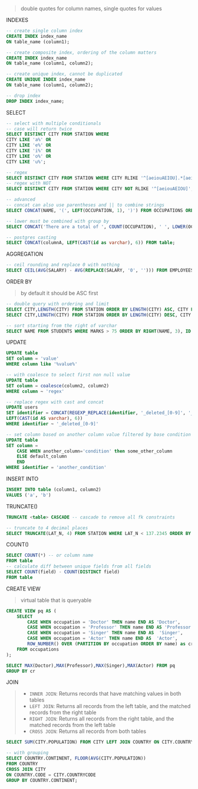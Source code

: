 >double quotes for column names, single quotes for values

INDEXES
```SQL
-- create single column index
CREATE INDEX index_name
ON table_name (column1);

-- create composite index, ordering of the column matters
CREATE INDEX index_name
ON table_name (column1, column2);

-- create unique index, cannot be duplicated
CREATE UNIQUE INDEX index_name
ON table_name (column1, column2);

-- drop index
DROP INDEX index_name;
```

SELECT
```SQL
-- select with multiple conditionals
-- case will return twice
SELECT DISTINCT CITY FROM STATION WHERE 
CITY LIKE 'a%' OR
CITY LIKE 'e%' OR
CITY LIKE 'i%' OR
CITY LIKE 'o%' OR
CITY LIKE 'u%';

-- regex
SELECT DISTINCT CITY FROM STATION WHERE CITY RLIKE '^[aeiouAEIOU].*[aeiouAEIOU]$'
-- regex with NOT
SELECT DISTINCT CITY FROM STATION WHERE CITY NOT RLIKE '^[aeiouAEIOU]';

-- advanced
-- concat can also use parentheses and || to combine strings
SELECT CONCAT(NAME, '(', LEFT(OCCUPATION, 1), ')') FROM OCCUPATIONS ORDER BY NAME;

-- lower must be combined with group by
SELECT CONCAT('There are a total of ', COUNT(OCCUPATION), ' ', LOWER(OCCUPATION), 's.') FROM OCCUPATIONS GROUP BY OCCUPATION ORDER BY COUNT(OCCUPATION), OCCUPATION;

-- postgres casting
SELECT CONCAT(columnA, LEFT(CAST(id as varchar), 6)) FROM table;
```

AGGREGATION
```SQL
-- ceil rounding and replace 0 with nothing
SELECT CEIL(AVG(SALARY) - AVG(REPLACE(SALARY, '0', ''))) FROM EMPLOYEES;
```

ORDER BY
> by default it should be ASC first
```SQL
-- double query with ordering and limit
SELECT CITY,LENGTH(CITY) FROM STATION ORDER BY LENGTH(CITY) ASC, CITY LIMIT 1;
SELECT CITY,LENGTH(CITY) FROM STATION ORDER BY LENGTH(CITY) DESC, CITY LIMIT 1;

-- sort starting from the right of varchar
SELECT NAME FROM STUDENTS WHERE MARKS > 75 ORDER BY RIGHT(NAME, 3), ID ASC;
```

UPDATE
```SQL
UPDATE table
SET column = 'value'
WHERE column like '%value%'

-- with coalesce to select first non null value
UPDATE table
SET column = coalesce(column2, column2)
WHERE column ~ 'regex'

-- replace regex with cast and concat
UPDATE users
SET identifier = CONCAT(REGEXP_REPLACE(identifier, '_deleted_[0-9]', '_deleted_'),
LEFT(CAST(id AS varchar), 6))
WHERE identifier ~ '_deleted_[0-9]'

-- set column based on another column value filtered by base condition
UPDATE table
SET column =
	CASE WHEN another_column='condition' then some_other_column
	ELSE default_column
	END
WHERE identifier = 'another_condition'
```

INSERT INTO
```SQL
INSERT INTO table (column1, column2)
VALUES ('a', 'b')
```

TRUNCATE()
```SQL
TRUNCATE <table> CASCADE -- cascade to remove all fk constraints

-- truncate to 4 decimal places
SELECT TRUNCATE(LAT_N, 4) FROM STATION WHERE LAT_N < 137.2345 ORDER BY LAT_N DESC LIMIT 1;
```

COUNT()
```SQL
SELECT COUNT(*) -- or column name
FROM table
-- calculate diff between unique fields from all fields
SELECT COUNT(field) - COUNT(DISTINCT field)
FROM table
```

CREATE VIEW
>virtual table that is queryable
```SQL
CREATE VIEW pq AS (
    SELECT 
        CASE WHEN occupation = 'Doctor' THEN name END AS 'Doctor',
        CASE WHEN occupation = 'Professor' THEN name END AS 'Professor',
        CASE WHEN occupation = 'Singer' THEN name END AS  'Singer',
        CASE WHEN occupation = 'Actor' THEN name END AS  'Actor',
        ROW_NUMBER() OVER (PARTITION BY occupation ORDER BY name) as cr
    FROM occupations
);

SELECT MAX(Doctor),MAX(Professor),MAX(Singer),MAX(Actor) FROM pq 
GROUP BY cr
```

JOIN
>- `INNER JOIN`: Returns records that have matching values in both tables
>- `LEFT JOIN`: Returns all records from the left table, and the matched records from the right table
>- `RIGHT JOIN`: Returns all records from the right table, and the matched records from the left table
>- `CROSS JOIN`: Returns all records from both tables
```sql
SELECT SUM(CITY.POPULATION) FROM CITY LEFT JOIN COUNTRY ON CITY.COUNTRYCODE = COUNTRY.CODE WHERE COUNTRY.CONTINENT = 'Asia';

-- with grouping
SELECT COUNTRY.CONTINENT, FLOOR(AVG(CITY.POPULATION))
FROM COUNTRY
CROSS JOIN CITY
ON COUNTRY.CODE = CITY.COUNTRYCODE
GROUP BY COUNTRY.CONTINENT;
```
